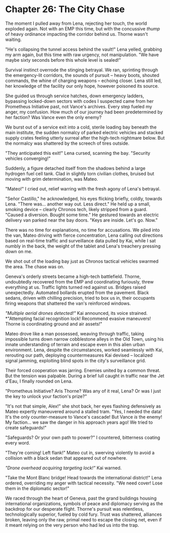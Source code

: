 # Chapter 26: The City Chase

The moment I pulled away from Lena, rejecting her touch, the world exploded again. Not with an EMP this time, but with the concussive *thump* of heavy ordinance impacting the corridor behind us. Thorne wasn't waiting.

"He's collapsing the tunnel access behind the vault!" Lena yelled, grabbing my arm again, but this time with raw urgency, not manipulation. "We have maybe sixty seconds before this whole level is sealed!"

Survival instinct overrode the stinging betrayal. We ran, sprinting through the emergency-lit corridors, the sounds of pursuit – heavy boots, shouted commands, the whine of charging weapons – echoing closer. Lena still led, her knowledge of the facility our only hope, however poisoned its source.

She guided us through service hatches, down emergency ladders, bypassing locked-down sectors with codes I suspected came from her Prometheus Initiative past, not Vance's archives. Every step fueled my anger, my confusion. How much of our journey had been predetermined by her faction? Was Vance even the only enemy?

We burst out of a service exit into a cold, sterile loading bay beneath the main institute, the sudden normalcy of parked electric vehicles and stacked supply crates feeling utterly surreal after the high-tech nightmare below. But the normalcy was shattered by the screech of tires outside.

"They anticipated this exit!" Lena cursed, scanning the bay. "Security vehicles converging!"

Suddenly, a figure detached itself from the shadows behind a large hydrogen fuel cell tank. Clad in slightly torn civilian clothes, bruised but moving with grim determination, was Mateo.

"Mateo!" I cried out, relief warring with the fresh agony of Lena's betrayal.

"Señor Castillo," he acknowledged, his eyes flicking briefly, coldly, towards Lena. "There was… another way out. Less direct." He held up a small, smoking device – clearly Chronos tech, likely stripped from a guard. "Caused a diversion. Bought some time." He gestured towards an electric delivery van parked near the bay doors. "Keys are inside. Let's go. Now."

There was no time for explanations, no time for accusations. We piled into the van, Mateo driving with fierce concentration, Lena calling out directions based on real-time traffic and surveillance data pulled by Kai, while I sat numbly in the back, the weight of the tablet and Lena's treachery pressing down on me.

We shot out of the loading bay just as Chronos tactical vehicles swarmed the area. The chase was on.

Geneva's orderly streets became a high-tech battlefield. Thorne, undoubtedly recovered from the EMP and coordinating furiously, threw everything at us. Traffic lights turned red against us. Bridges raised unexpectedly. Automated bollards erupted from the pavement. Black sedans, driven with chilling precision, tried to box us in, their occupants firing weapons that shattered the van's reinforced windows.

*"Multiple aerial drones detected!"* Kai announced, its voice strained. *"Attempting facial recognition lock! Recommend evasive maneuvers! Thorne is coordinating ground and air assets!"

Mateo drove like a man possessed, weaving through traffic, taking impossible turns down narrow cobblestone alleys in the Old Town, using his innate understanding of terrain and escape even in this alien urban environment. Lena, despite the circumstances, worked seamlessly with Kai, rerouting our path, deploying countermeasures Kai devised – localized signal jamming, exploiting blind spots in the city's surveillance grid.

Their forced cooperation was jarring. Enemies united by a common threat. But the tension was palpable. During a brief lull caught in traffic near the Jet d'Eau, I finally rounded on Lena.

"Prometheus Initiative? Aris Thorne? Was any of it real, Lena? Or was I just the key to unlock your faction's prize?"

"It's not that simple, Alex!" she shot back, her eyes flashing defensively as Mateo expertly maneuvered around a stalled tram. "Yes, I needed the data! It's the only counter-measure to Vance's cascade! But Vance *is* the enemy! My faction… we saw the danger in his approach years ago! We tried to create safeguards!"

"Safeguards? Or your own path to power?" I countered, bitterness coating every word.

"They're coming! Left flank!" Mateo cut in, swerving violently to avoid a collision with a black sedan that appeared out of nowhere.

*"Drone overhead acquiring targeting lock!"* Kai warned.

"Take the Mont Blanc bridge! Head towards the international district!" Lena ordered, overriding my anger with tactical necessity. "We need cover! Lose them in the diplomatic sector!"

We raced through the heart of Geneva, past the grand buildings housing international organizations, symbols of peace and diplomacy serving as the backdrop for our desperate flight. Thorne's pursuit was relentless, technologically superior, fueled by cold fury. Trust was shattered, alliances broken, leaving only the raw, primal need to escape the closing net, even if it meant relying on the very person who had led us into the trap. 